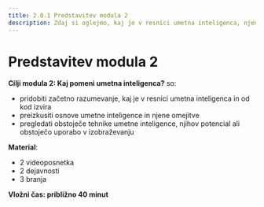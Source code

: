 ```yaml
---
title: 2.0.1 Predstavitev modula 2
description: Zdaj si oglejmo, kaj je v resnici umetna inteligenca, njene možnosti in omejitve za izobraževanje.
---
```


# Predstavitev modula 2

**Cilji modula 2: Kaj pomeni umetna inteligenca?** so:

- pridobiti začetno razumevanje, kaj je v resnici umetna inteligenca in od kod izvira
- preizkusiti osnove umetne inteligence in njene omejitve
- pregledati obstoječe tehnike umetne inteligence, njihov potencial ali obstoječo uporabo v izobraževanju

**Material**:

- 2 videoposnetka
- 2 dejavnosti
- 3 branja

**Vložni čas: približno 40 minut**
